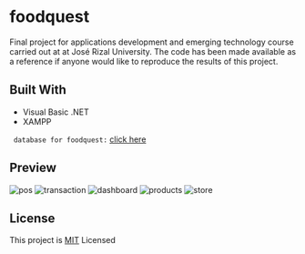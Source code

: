 # foodquest
Final project for applications development and emerging technology course carried out at at José Rizal University. The code has been made available as a reference if anyone would like to reproduce the results of this project.

## Built With
* Visual Basic .NET 
* XAMPP

``` database for foodquest:``` [click here](db/dbfoodquest.sql)

## Preview
![pos](preview/pos.png)
![transaction](preview/transaction.png)
![dashboard](preview/dashboard.png)
![products](preview/products.png)
![store](preview/store.png)

## License
This project is [MIT](LICENSE) Licensed








